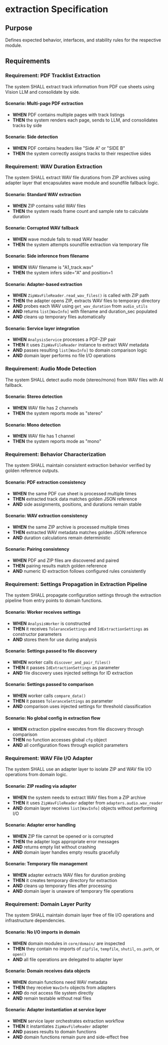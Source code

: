 # extraction Specification

## Purpose
Defines expected behavior, interfaces, and stability rules for the respective module.
## Requirements
### Requirement: PDF Tracklist Extraction
The system SHALL extract track information from PDF cue sheets using Vision LLM and consolidate by side.

#### Scenario: Multi-page PDF extraction
- **WHEN** PDF contains multiple pages with track listings
- **THEN** the system renders each page, sends to LLM, and consolidates tracks by side

#### Scenario: Side detection
- **WHEN** PDF contains headers like "Side A" or "SIDE B"
- **THEN** the system correctly assigns tracks to their respective sides

### Requirement: WAV Duration Extraction
The system SHALL extract WAV file durations from ZIP archives using adapter layer that encapsulates wave module and soundfile fallback logic.

#### Scenario: Standard WAV extraction
- **WHEN** ZIP contains valid WAV files
- **THEN** the system reads frame count and sample rate to calculate duration

#### Scenario: Corrupted WAV fallback
- **WHEN** wave module fails to read WAV header
- **THEN** the system attempts soundfile extraction via temporary file

#### Scenario: Side inference from filename
- **WHEN** WAV filename is "A1_track.wav"
- **THEN** the system infers side="A" and position=1

#### Scenario: Adapter-based extraction
- **WHEN** `ZipWavFileReader.read_wav_files()` is called with ZIP path
- **THEN** the adapter opens ZIP, extracts WAV files to temporary directory
- **AND** probes each WAV using `get_wav_duration` from `audio_utils`
- **AND** returns `list[WavInfo]` with filename and duration_sec populated
- **AND** cleans up temporary files automatically

#### Scenario: Service layer integration
- **WHEN** `AnalysisService` processes a PDF-ZIP pair
- **THEN** it uses `ZipWavFileReader` instance to extract WAV metadata
- **AND** passes resulting `list[WavInfo]` to domain comparison logic
- **AND** domain layer performs no file I/O operations

### Requirement: Audio Mode Detection
The system SHALL detect audio mode (stereo/mono) from WAV files with AI fallback.

#### Scenario: Stereo detection
- **WHEN** WAV file has 2 channels
- **THEN** the system reports mode as "stereo"

#### Scenario: Mono detection
- **WHEN** WAV file has 1 channel
- **THEN** the system reports mode as "mono"

### Requirement: Behavior Characterization
The system SHALL maintain consistent extraction behavior verified by golden reference outputs.

#### Scenario: PDF extraction consistency
- **WHEN** the same PDF cue sheet is processed multiple times
- **THEN** extracted track data matches golden JSON reference
- **AND** side assignments, positions, and durations remain stable

#### Scenario: WAV extraction consistency
- **WHEN** the same ZIP archive is processed multiple times
- **THEN** extracted WAV metadata matches golden JSON reference
- **AND** duration calculations remain deterministic

#### Scenario: Pairing consistency
- **WHEN** PDF and ZIP files are discovered and paired
- **THEN** pairing results match golden reference
- **AND** numeric ID extraction follows configured rules consistently

### Requirement: Settings Propagation in Extraction Pipeline
The system SHALL propagate configuration settings through the extraction pipeline from entry points to domain functions.

#### Scenario: Worker receives settings
- **WHEN** `AnalysisWorker` is constructed
- **THEN** it receives `ToleranceSettings` and `IdExtractionSettings` as constructor parameters
- **AND** stores them for use during analysis

#### Scenario: Settings passed to file discovery
- **WHEN** worker calls `discover_and_pair_files()`
- **THEN** it passes `IdExtractionSettings` as parameter
- **AND** file discovery uses injected settings for ID extraction

#### Scenario: Settings passed to comparison
- **WHEN** worker calls `compare_data()`
- **THEN** it passes `ToleranceSettings` as parameter
- **AND** comparison uses injected settings for threshold classification

#### Scenario: No global config in extraction flow
- **WHEN** extraction pipeline executes from file discovery through comparison
- **THEN** no function accesses global `cfg` object
- **AND** all configuration flows through explicit parameters

### Requirement: WAV File I/O Adapter
The system SHALL use an adapter layer to isolate ZIP and WAV file I/O operations from domain logic.

#### Scenario: ZIP reading via adapter
- **WHEN** the system needs to extract WAV files from a ZIP archive
- **THEN** it uses `ZipWavFileReader` adapter from `adapters.audio.wav_reader`
- **AND** domain layer receives `list[WavInfo]` objects without performing I/O

#### Scenario: Adapter error handling
- **WHEN** ZIP file cannot be opened or is corrupted
- **THEN** the adapter logs appropriate error messages
- **AND** returns empty list without crashing
- **AND** domain layer handles empty results gracefully

#### Scenario: Temporary file management
- **WHEN** adapter extracts WAV files for duration probing
- **THEN** it creates temporary directory for extraction
- **AND** cleans up temporary files after processing
- **AND** domain layer is unaware of temporary file operations

### Requirement: Domain Layer Purity
The system SHALL maintain domain layer free of file I/O operations and infrastructure dependencies.

#### Scenario: No I/O imports in domain
- **WHEN** domain modules in `core/domain/` are inspected
- **THEN** they contain no imports of `zipfile`, `tempfile`, `shutil`, `os.path`, or `open()`
- **AND** all file operations are delegated to adapter layer

#### Scenario: Domain receives data objects
- **WHEN** domain functions need WAV metadata
- **THEN** they receive `WavInfo` objects from adapters
- **AND** do not access file system directly
- **AND** remain testable without real files

#### Scenario: Adapter instantiation at service layer
- **WHEN** service layer orchestrates extraction workflow
- **THEN** it instantiates `ZipWavFileReader` adapter
- **AND** passes results to domain functions
- **AND** domain functions remain pure and side-effect free

